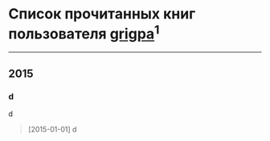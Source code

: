 # Список прочитанных книг пользователя [grigpa](http://vk.com/id42784581)<sup>1</sup>
---

## 2015

### d
d
> [2015-01-01] d



